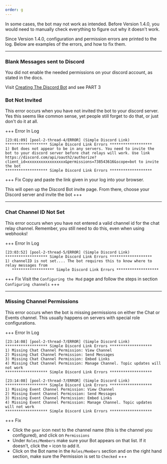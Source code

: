 ```yaml
---
order: g
---
```


In some cases, the bot may not work as intended. Before Version 1.4.0, you would need to manually check everything to figure out why it doesn't work.

Since Version 1.4.0, configuration and permission errors are printed to the log. Below are examples of the errors, and how to fix them.

***

### Blank Messages sent to Discord

You did not enable the needed permissions on your discord account, as stated in the docs.

Visit [Creating The Discord Bot](initial-setup.md) and see PART 3

### Bot Not Invited

This error occurs when you have not invited the bot to your discord server. Yes this seems like common sense, yet people still forget to do that, or just don't do it at all.

+++ Error In Log
```
[23:01:09] [pool-2-thread-4/ERROR] (Simple Discord Link) 
******************* Simple Discord Link Errors *******************
1) Bot does not appear to be in any servers. You need to invite the bot to your discord server before chat relays will work. Use link https://discord.com/api/oauth2/authorize?client_id=xxxxxxxxxxxxxxxxx&permissions=738543616&scope=bot to invite the bot
******************* Simple Discord Link Errors *******************
```
+++ Fix
Copy and paste the link given in your log into your browser.

This will open up the Discord Bot invite page. From there, choose your Discord server and invite the bot
+++

***

### Chat Channel ID Not Set

This error occurs when you have not entered a valid channel id for the chat relay channel. Remember, you still need to do this, even when using webhooks!

+++ Error In Log
```
[23:03:52] [pool-2-thread-5/ERROR] (Simple Discord Link)
******************* Simple Discord Link Errors *******************
1) channelID is not set.... The bot requires this to know where to relay messages from
   ******************* Simple Discord Link Errors *******************
```
+++ Fix
Visit the `Configuring the Mod` page and follow the steps in section `Configuring channels`
+++

***

### Missing Channel Permissions

This error occurs when the bot is missing permissions on either the Chat or Events channel. This usually happens on servers with special role configurations.

+++ Error In Log
```
[23:14:08] [pool-2-thread-7/ERROR] (Simple Discord Link) 
******************* Simple Discord Link Errors *******************
1) Missing Chat Channel Permission: View Channel
2) Missing Chat Channel Permission: Send Messages
3) Missing Chat Channel Permission: Embed Links
4) Missing Chat Channel Permission: Manage Channel. Topic updates will not work
******************* Simple Discord Link Errors *******************
```

```
[23:14:08] [pool-2-thread-7/ERROR] (Simple Discord Link) 
******************* Simple Discord Link Errors *******************
1) Missing Event Channel Permission: View Channel
2) Missing Event Channel Permission: Send Messages
3) Missing Event Channel Permission: Embed Links
4) Missing Event Channel Permission: Manage Channel. Topic updates will not work
******************* Simple Discord Link Errors *******************
```
+++ Fix
* Click the `gear` icon next to the channel name (this is the channel you configured), and click on `Permissions`
* Under `Roles/Members` make sure your Bot appears on that list. If it doesn't, click the `+` icon to add it.
* Click on the Bot name in the `Roles/Members` section and on the right hand section, make sure the Permission is set to `Checked`
+++
